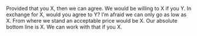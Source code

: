 Provided that you X, then we can agree.
We would be willing to X if you Y.
In exchange for X, would you agree to Y?
I’m afraid we can only go as low as X.
From where we stand an acceptable price would be X.
Our absolute bottom line is X.
We can work with that if you X.